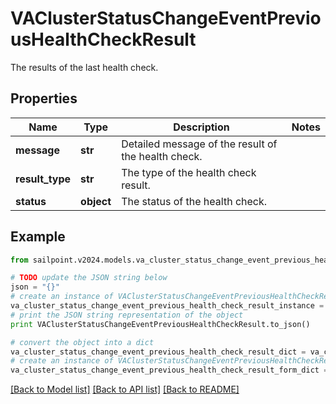 # VAClusterStatusChangeEventPreviousHealthCheckResult

The results of the last health check.

## Properties

Name | Type | Description | Notes
------------ | ------------- | ------------- | -------------
**message** | **str** | Detailed message of the result of the health check. | 
**result_type** | **str** | The type of the health check result. | 
**status** | **object** | The status of the health check. | 

## Example

```python
from sailpoint.v2024.models.va_cluster_status_change_event_previous_health_check_result import VAClusterStatusChangeEventPreviousHealthCheckResult

# TODO update the JSON string below
json = "{}"
# create an instance of VAClusterStatusChangeEventPreviousHealthCheckResult from a JSON string
va_cluster_status_change_event_previous_health_check_result_instance = VAClusterStatusChangeEventPreviousHealthCheckResult.from_json(json)
# print the JSON string representation of the object
print VAClusterStatusChangeEventPreviousHealthCheckResult.to_json()

# convert the object into a dict
va_cluster_status_change_event_previous_health_check_result_dict = va_cluster_status_change_event_previous_health_check_result_instance.to_dict()
# create an instance of VAClusterStatusChangeEventPreviousHealthCheckResult from a dict
va_cluster_status_change_event_previous_health_check_result_form_dict = va_cluster_status_change_event_previous_health_check_result.from_dict(va_cluster_status_change_event_previous_health_check_result_dict)
```
[[Back to Model list]](../README.md#documentation-for-models) [[Back to API list]](../README.md#documentation-for-api-endpoints) [[Back to README]](../README.md)


